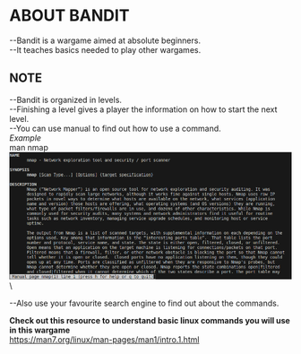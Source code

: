 # ABOUT BANDIT

--Bandit is a wargame  aimed at absolute beginners.\
--It teaches basics needed to play other wargames.

## NOTE

--Bandit is organized in levels.\
--Finishing a level gives a player the information on how to start the next level.\
--You can use manual to find out how to use a command.\
    *Example* \
    man nmap
    ![alt text](image.png)\

--Also use your favourite search engine to find out about the commands.

**Check out this resource to understand basic linux commands you will use in this wargame** \
<https://man7.org/linux/man-pages/man1/intro.1.html>
